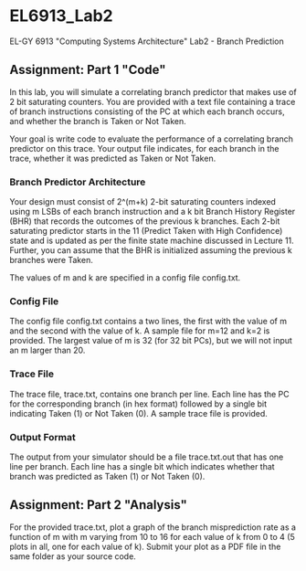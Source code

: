 # EL6913_Lab2
EL-GY 6913 "Computing Systems Architecture" Lab2 - Branch Prediction

## Assignment: Part 1 "Code"
In this lab, you will simulate a correlating branch predictor that makes use of 2 bit saturating counters. You are provided with a text file containing a trace of branch instructions consisting of the PC at which each branch occurs, and whether the branch is Taken or Not Taken.

Your goal is write code to evaluate the performance of a correlating branch predictor on this trace. Your output file indicates, for each branch in the trace, whether it was predicted as Taken or Not Taken.

### Branch Predictor Architecture
Your design must consist of 2^(m+k) 2-bit saturating counters indexed using m LSBs of each branch instruction and a k bit Branch History Register (BHR) that records the outcomes of the previous k branches. Each 2-bit saturating predictor starts in the 11 (Predict Taken with High Confidence) state and is updated as per the finite state machine discussed in Lecture 11. Further, you can assume that the BHR is initialized assuming the previous k branches were Taken.

The values of m and k are specified in a config file config.txt.

### Config File
The config file config.txt contains a two lines, the first with the value of m and the second with the value of k. A sample file for m=12 and k=2 is provided. The largest value of m is 32 (for 32 bit PCs), but we will not input an m larger than 20.

### Trace File
The trace file, trace.txt, contains one branch per line. Each line has the PC for the corresponding branch (in hex format) followed by a single bit indicating Taken (1) or Not Taken (0). A sample trace file is provided.

### Output Format
The output from your simulator should be a file trace.txt.out that has one line per branch. Each line has a single bit which indicates whether that branch was predicted as Taken (1) or Not Taken (0).

## Assignment: Part 2 "Analysis"
For the provided trace.txt, plot a graph of the branch misprediction rate as a function of m with m varying from 10 to 16 for each value of k from 0 to 4 (5 plots in all, one for each value of k).
Submit your plot as a PDF file in the same folder as your source code.
